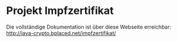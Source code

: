 # Projekt Impfzertifikat




Die vollständige Dokumentation ist über diese Webseite erreichbar: 
http://java-crypto.bplaced.net/impfzertifikat/

